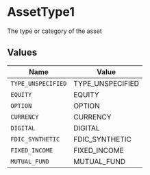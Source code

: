 # AssetType1

The type or category of the asset


## Values

| Name               | Value              |
| ------------------ | ------------------ |
| `TYPE_UNSPECIFIED` | TYPE_UNSPECIFIED   |
| `EQUITY`           | EQUITY             |
| `OPTION`           | OPTION             |
| `CURRENCY`         | CURRENCY           |
| `DIGITAL`          | DIGITAL            |
| `FDIC_SYNTHETIC`   | FDIC_SYNTHETIC     |
| `FIXED_INCOME`     | FIXED_INCOME       |
| `MUTUAL_FUND`      | MUTUAL_FUND        |